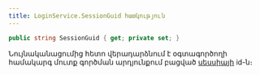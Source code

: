 ```yaml
---
title: LoginService.SessionGuid հատկություն
---
```


```c#
public string SessionGuid { get; private set; }
```

Նույնականացումից հետո վերադարձնում է օգտագործողի համակարգ մուտք գործման արդյունքում բացված [սեսսիայի](../../../server_api/types/SessionInfo.md) id-ն։
